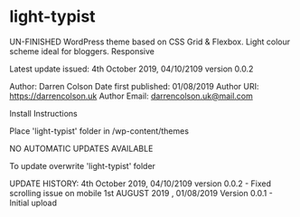 # light-typist
UN-FINISHED WordPress theme based on CSS Grid &amp; Flexbox. Light colour scheme ideal for bloggers. Responsive

Latest update issued: 4th October 2019, 04/10/2109 version 0.0.2

Author: Darren Colson
Date first published: 01/08/2019
Author URI: https://darrencolson.uk
Author Email: darrencolson.uk@mail.com

Install Instructions

Place 'light-typist' folder in /wp-content/themes

NO AUTOMATIC UPDATES AVAILABLE

To update overwrite 'light-typist' folder

UPDATE HISTORY:
4th October 2019, 04/10/2109 version 0.0.2 - Fixed scrolling issue on mobile
1st AUGUST 2019 , 01/08/2019 Version 0.0.1 - Initial upload


